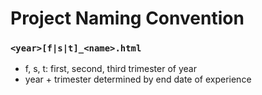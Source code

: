 # Project Naming Convention

<!-- <<STYLE+TAG>>> -->

### `<year>[f|s|t]_<name>.html`

* f, s, t: first, second, third trimester of year
* year + trimester determined by end date of experience
